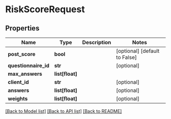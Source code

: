 # RiskScoreRequest

## Properties
Name | Type | Description | Notes
------------ | ------------- | ------------- | -------------
**post_score** | **bool** |  | [optional] [default to False]
**questionnaire_id** | **str** |  | [optional] 
**max_answers** | **list[float]** |  | 
**client_id** | **str** |  | [optional] 
**answers** | **list[float]** |  | [optional] 
**weights** | **list[float]** |  | [optional] 

[[Back to Model list]](../README.md#documentation-for-models) [[Back to API list]](../README.md#documentation-for-api-endpoints) [[Back to README]](../README.md)


